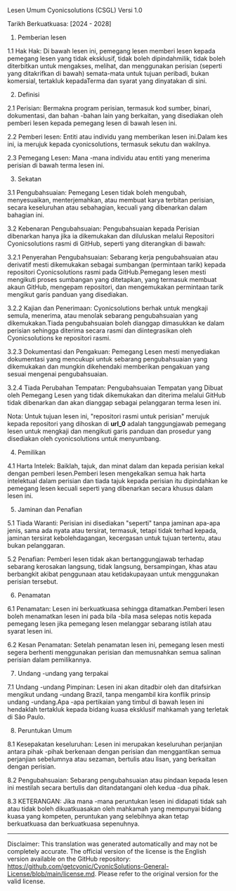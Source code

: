 Lesen Umum Cyonicsolutions (CSGL)
Versi 1.0

Tarikh Berkuatkuasa: [2024 - 2028]

1. Pemberian lesen

1.1 Hak Hak: Di bawah lesen ini, pemegang lesen memberi lesen kepada pemegang lesen yang tidak eksklusif, tidak boleh dipindahmilik, tidak boleh diterbitkan untuk mengakses, melihat, dan menggunakan perisian (seperti yang ditakrifkan di bawah) semata-mata untuk tujuan peribadi, bukan komersial, tertakluk kepadaTerma dan syarat yang dinyatakan di sini.

2. Definisi

2.1 Perisian: Bermakna program perisian, termasuk kod sumber, binari, dokumentasi, dan bahan -bahan lain yang berkaitan, yang disediakan oleh pemberi lesen kepada pemegang lesen di bawah lesen ini.

2.2 Pemberi lesen: Entiti atau individu yang memberikan lesen ini.Dalam kes ini, ia merujuk kepada cyonicsolutions, termasuk sekutu dan wakilnya.

2.3 Pemegang Lesen: Mana -mana individu atau entiti yang menerima perisian di bawah terma lesen ini.

3. Sekatan

3.1 Pengubahsuaian: Pemegang Lesen tidak boleh mengubah, menyesuaikan, menterjemahkan, atau membuat karya terbitan perisian, secara keseluruhan atau sebahagian, kecuali yang dibenarkan dalam bahagian ini.

3.2 Kebenaran Pengubahsuaian: Pengubahsuaian kepada Perisian dibenarkan hanya jika ia dikemukakan dan diluluskan melalui Repositori Cyonicsolutions rasmi di GitHub, seperti yang diterangkan di bawah:

3.2.1 Penyerahan Pengubahsuaian: Sebarang kerja pengubahsuaian atau derivatif mesti dikemukakan sebagai sumbangan (permintaan tarik) kepada repositori Cyonicsolutions rasmi pada GitHub.Pemegang lesen mesti mengikuti proses sumbangan yang ditetapkan, yang termasuk membuat akaun GitHub, mengepam repositori, dan mengemukakan permintaan tarik mengikut garis panduan yang disediakan.

3.2.2 Kajian dan Penerimaan: Cyonicsolutions berhak untuk mengkaji semula, menerima, atau menolak sebarang pengubahsuaian yang dikemukakan.Tiada pengubahsuaian boleh dianggap dimasukkan ke dalam perisian sehingga diterima secara rasmi dan diintegrasikan oleh Cyonicsolutions ke repositori rasmi.

3.2.3 Dokumentasi dan Pengakuan: Pemegang Lesen mesti menyediakan dokumentasi yang mencukupi untuk sebarang pengubahsuaian yang dikemukakan dan mungkin dikehendaki memberikan pengakuan yang sesuai mengenai pengubahsuaian.

3.2.4 Tiada Perubahan Tempatan: Pengubahsuaian Tempatan yang Dibuat oleh Pemegang Lesen yang tidak dikemukakan dan diterima melalui GitHub tidak dibenarkan dan akan dianggap sebagai pelanggaran terma lesen ini.

Nota: Untuk tujuan lesen ini, "repositori rasmi untuk perisian" merujuk kepada repositori yang dihoskan di __url_0__ adalah tanggungjawab pemegang lesen untuk mengkaji dan mengikuti garis panduan dan prosedur yang disediakan oleh cyonicsolutions untuk menyumbang.

4. Pemilikan

4.1 Harta Intelek: Baiklah, tajuk, dan minat dalam dan kepada perisian kekal dengan pemberi lesen.Pemberi lesen mengekalkan semua hak harta intelektual dalam perisian dan tiada tajuk kepada perisian itu dipindahkan ke pemegang lesen kecuali seperti yang dibenarkan secara khusus dalam lesen ini.

5. Jaminan dan Penafian

5.1 Tiada Waranti: Perisian ini disediakan "seperti" tanpa jaminan apa-apa jenis, sama ada nyata atau tersirat, termasuk, tetapi tidak terhad kepada, jaminan tersirat kebolehdagangan, kecergasan untuk tujuan tertentu, atau bukan pelanggaran.

5.2 Penafian: Pemberi lesen tidak akan bertanggungjawab terhadap sebarang kerosakan langsung, tidak langsung, bersampingan, khas atau berbangkit akibat penggunaan atau ketidakupayaan untuk menggunakan perisian tersebut.

6. Penamatan

6.1 Penamatan: Lesen ini berkuatkuasa sehingga ditamatkan.Pemberi lesen boleh menamatkan lesen ini pada bila -bila masa selepas notis kepada pemegang lesen jika pemegang lesen melanggar sebarang istilah atau syarat lesen ini.

6.2 Kesan Penamatan: Setelah penamatan lesen ini, pemegang lesen mesti segera berhenti menggunakan perisian dan memusnahkan semua salinan perisian dalam pemilikannya.

7. Undang -undang yang terpakai

7.1 Undang -undang Pimpinan: Lesen ini akan ditadbir oleh dan ditafsirkan mengikut undang -undang Brazil, tanpa mengambil kira konflik prinsip undang -undang.Apa -apa pertikaian yang timbul di bawah lesen ini hendaklah tertakluk kepada bidang kuasa eksklusif mahkamah yang terletak di São Paulo.

8. Peruntukan Umum

8.1 Kesepakatan keseluruhan: Lesen ini merupakan keseluruhan perjanjian antara pihak -pihak berkenaan dengan perisian dan menggantikan semua perjanjian sebelumnya atau sezaman, bertulis atau lisan, yang berkaitan dengan perisian.

8.2 Pengubahsuaian: Sebarang pengubahsuaian atau pindaan kepada lesen ini mestilah secara bertulis dan ditandatangani oleh kedua -dua pihak.

8.3 KETERANGAN: Jika mana -mana peruntukan lesen ini didapati tidak sah atau tidak boleh dikuatkuasakan oleh mahkamah yang mempunyai bidang kuasa yang kompeten, peruntukan yang selebihnya akan tetap berkuatkuasa dan berkuatkuasa sepenuhnya.

---
Disclaimer: This translation was generated automatically and may not be completely accurate. The official version of the license is the English version available on the GitHub repository: https://github.com/getcyonic/CyonicSolutions-General-License/blob/main/license.md. Please refer to the original version for the valid license.